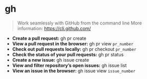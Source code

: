 # gh
> Work seamlessly with GitHub from the command line
> More information: <https://cli.github.com/>
- **Create a pull request:**
gh pr create
- **View a pull request in the browser:**
gh pr view `pr_number`
- **Check out pull requests locally:**
gh pr checkout `pr_number`
- **Check the status of your pull requests:**
gh pr status
- **Create a new issue:**
gh issue create
- **View and filter repository’s open issues:**
gh issue list
- **View an issue in the browser:**
gh issue view `issue_number`
